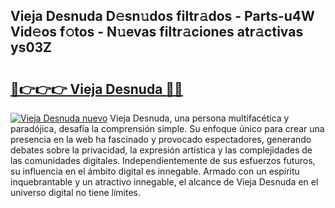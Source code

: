 ## Vieja Desnuda D𝚎sn𝚞dos filtr𝚊dos - Parts-u4W Vid𝚎os f𝚘tos - N𝚞evas filtr𝚊ciones atr𝚊ctivas ys03Z

# <h2><a href="http://mb7tgn.tromn.icu/?c=Vieja+Desnuda">🔗👉👉👉 Vieja Desnuda 🔗🔗</a></h2>

[![Vieja Desnuda nuevo](https://i.imgur.com/pEAQMta.gif)](http://mb7tgn.tromn.icu/?c=Vieja+Desnuda)
Vieja Desnuda, una persona multifacética y paradójica, desafía la comprensión simple. Su enfoque único para crear una presencia en la web ha fascinado y provocado espectadores, generando debates sobre la privacidad, la expresión artística y las complejidades de las comunidades digitales. Independientemente de sus esfuerzos futuros, su influencia en el ámbito digital es innegable. Armado con un espíritu inquebrantable y un atractivo innegable, el alcance de Vieja Desnuda en el universo digital no tiene límites.
